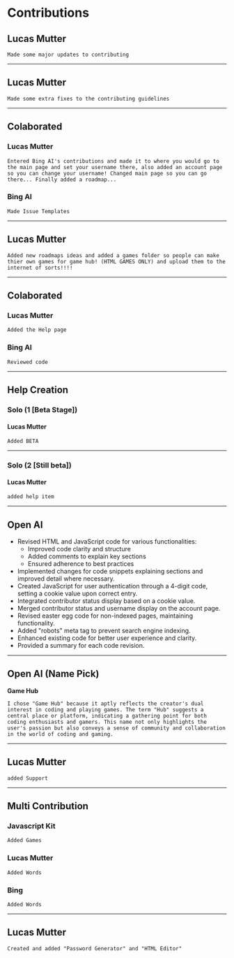 # Contributions
## Lucas Mutter
    Made some major updates to contributing
----------------------------------------
## Lucas Mutter
    Made some extra fixes to the contributing guidelines
----------------------------------------
## Colaborated
### Lucas Mutter
    Entered Bing AI's contributions and made it to where you would go to the main page and set your username there, also added an account page so you can change your username! Changed main page so you can go there... Finally added a roadmap...
### Bing AI
    Made Issue Templates
----------------------------------------
## Lucas Mutter
    Added new roadmaps ideas and added a games folder so people can make thier own games for game hub! (HTML GAMES ONLY) and upload them to the internet of sorts!!!!
----------------------------------------
## Colaborated
### Lucas Mutter
    Added the Help page
### Bing AI
    Reviewed code
----------------------------------------
## Help Creation
### Solo (1 [Beta Stage])
#### Lucas Mutter
    Added BETA
--------
### Solo (2 [Still beta])
#### Lucas Mutter
    added help item
----------------------------------------
## Open AI

   - Revised HTML and JavaScript code for various functionalities:
     - Improved code clarity and structure
     - Added comments to explain key sections
     - Ensured adherence to best practices
   - Implemented changes for code snippets explaining sections and improved detail where necessary.
   - Created JavaScript for user authentication through a 4-digit code, setting a cookie value upon correct entry.
   - Integrated contributor status display based on a cookie value.
   - Merged contributor status and username display on the account page.
   - Revised easter egg code for non-indexed pages, maintaining functionality.
   - Added "robots" meta tag to prevent search engine indexing.
   - Enhanced existing code for better user experience and clarity.
   - Provided a summary for each code revision.
----------------------------------------
## Open AI (Name Pick)
**Game Hub**

    I chose "Game Hub" because it aptly reflects the creator's dual interest in coding and playing games. The term "Hub" suggests a central place or platform, indicating a gathering point for both coding enthusiasts and gamers. This name not only highlights the user's passion but also conveys a sense of community and collaboration in the world of coding and gaming.
----------------------------------------
## Lucas Mutter

    added Support
----------------------------------------
## Multi Contribution
### Javascript Kit
    Added Games
### Lucas Mutter
    Added Words
### Bing
    Added Words
----------------------------------------
## Lucas Mutter
    Created and added "Password Generator" and "HTML Editor"